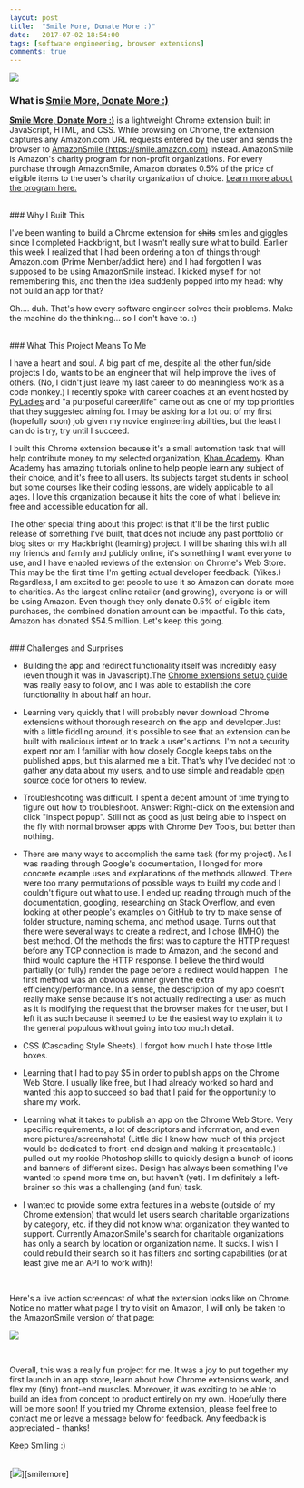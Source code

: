 ```yaml
---
layout: post
title:  "Smile More, Donate More :)"
date:   2017-07-02 18:54:00
tags: [software engineering, browser extensions]
comments: true
---
```



[<img src="https://github.com/jttyeung/smile-more-donate-more/raw/master/smilemore-1400x560.png" class="img-responsive center-block" />][smilemore]
<br>

### What is [Smile More, Donate More :)][smilemore]

**[Smile More, Donate More :)][smilemore]** is a lightweight Chrome extension built in JavaScript, HTML, and CSS. While browsing on Chrome, the extension captures any Amazon.com URL requests entered by the user and sends the browser to [AmazonSmile (https://smile.amazon.com)][smile] instead. AmazonSmile is Amazon's charity program for non-profit organizations. For every purchase through AmazonSmile, Amazon donates 0.5% of the price of eligible items to the user's charity organization of choice. [Learn more about the program here.][smile-program]


<br>
### Why I Built This

I've been wanting to build a Chrome extension for ~~shits~~ smiles and giggles since I completed Hackbright, but I wasn't really sure what to build. Earlier this week I realized that I had been ordering a ton of things through Amazon.com (Prime Member/addict here) and I had forgotten I was supposed to be using AmazonSmile instead. I kicked myself for not remembering this, and then the idea suddenly popped into my head: why not build an app for that?

Oh.... duh. That's how every software engineer solves their problems. Make the machine do the thinking... so I don't have to. :)


<br>
### What This Project Means To Me

I have a heart and soul. A big part of me, despite all the other fun/side projects I do, wants to be an engineer that will help improve the lives of others. (No, I didn't just leave my last career to do meaningless work as a code monkey.) I recently spoke with career coaches at an event hosted by [PyLadies][pyladies] and "a purposeful career/life" came out as one of my top priorities that they suggested aiming for. I may be asking for a lot out of my first (hopefully soon) job given my novice engineering abilities, but the least I can do is try, try until I succeed.

I built this Chrome extension because it's a small automation task that will help contribute money to my selected organization, [Khan Academy][khan]. Khan Academy has amazing tutorials online to help people learn any subject of their choice, and it's free to all users. Its subjects target students in school, but some courses like their coding lessons, are widely applicable to all ages. I love this organization because it hits the core of what I believe in: free and accessible education for all.

The other special thing about this project is that it'll be the first public release of something I've built, that does not include any past portfolio or blog sites or my Hackbright (learning) project. I will be sharing this with all my friends and family and publicly online, it's something I want everyone to use, and I have enabled reviews of the extension on Chrome's Web Store. This may be the first time I'm getting actual developer feedback. (Yikes.) Regardless, I am excited to get people to use it so Amazon can donate more to charities. As the largest online retailer (and growing), everyone is or will be using Amazon. Even though they only donate 0.5% of eligible item purchases, the combined donation amount can be impactful. To this date, Amazon has donated $54.5 million. Let's keep this going.


<br>
### Challenges and Surprises

- Building the app and redirect functionality itself was incredibly easy (even though it was in Javascript).The [Chrome extensions setup guide][chrome setup] was really easy to follow, and I was able to establish the core functionality in about half an hour.

- Learning very quickly that I will probably never download Chrome extensions without thorough research on the app and developer.Just with a little fiddling around, it's possible to see that an extension can be built with malicious intent or to track a user's actions. I'm not a security expert nor am I familiar with how closely Google keeps tabs on the published apps, but this alarmed me a bit. That's why I've decided not to gather any data about my users, and to use simple and readable [open source code][github] for others to review.

- Troubleshooting was difficult. I spent a decent amount of time trying to figure out how to troubleshoot. Answer: Right-click on the extension and click "inspect popup". Still not as good as just being able to inspect on the fly with normal browser apps with Chrome Dev Tools, but better than nothing.

- There are many ways to accomplish the same task (for my project). As I was reading through Google's documentation, I longed for more concrete example uses and explanations of the methods allowed. There were too many permutations of possible ways to build my code and I couldn't figure out what to use. I ended up reading through much of the documentation, googling, researching on Stack Overflow, and even looking at other people's examples on GitHub to try to make sense of folder structure, naming schema, and method usage. Turns out that there were several ways to create a redirect, and I chose (IMHO) the best method. Of the methods the first was to capture the HTTP request before any TCP connection is made to Amazon, and the second and third would capture the HTTP response. I believe the third would partially (or fully) render the page before a redirect would happen. The first method was an obvious winner given the extra efficiency/performance. In a sense, the description of my app doesn't really make sense because it's not actually redirecting a user as much as it is modifying the request that the browser makes for the user, but I left it as such because it seemed to be the easiest way to explain it to the general populous without going into too much detail.

- CSS (Cascading Style Sheets). I forgot how much I hate those little boxes.

- Learning that I had to pay $5 in order to publish apps on the Chrome Web Store. I usually like free, but I had already worked so hard and wanted this app to succeed so bad that I paid for the opportunity to share my work.

- Learning what it takes to publish an app on the Chrome Web Store. Very specific requirements, a lot of descriptors and information, and even more pictures/screenshots! (Little did I know how much of this project would be dedicated to front-end design and making it presentable.) I pulled out my rookie Photoshop skills to quickly design a bunch of icons and banners of different sizes. Design has always been something I've wanted to spend more time on, but haven't (yet). I'm definitely a left-brainer so this was a challenging (and fun) task.

- I wanted to provide some extra features in a website (outside of my Chrome extension) that would let users search charitable organizations by category, etc. if they did not know what organization they wanted to support. Currently AmazonSmile's search for charitable organizations has only a search by location or organization name. It sucks. I wish I could rebuild their search so it has filters and sorting capabilities (or at least give me an API to work with)!

<br>

Here's a live action screencast of what the extension looks like on Chrome. Notice no matter what page I try to visit on Amazon, I will only be taken to the AmazonSmile version of that page:
<br>

[<img src="https://github.com/jttyeung/smile-more-donate-more/raw/master/smilemore-screencast.gif" class="img-responsive center-block" />][smilemore]

<br>

Overall, this was a really fun project for me. It was a joy to put together my first launch in an app store, learn about how Chrome extensions work, and flex my (tiny) front-end muscles. Moreover, it was exciting to be able to build an idea from concept to product entirely on my own. Hopefully there will be more soon! If you tried my Chrome extension, please feel free to contact me or leave a message below for feedback. Any feedback is appreciated - thanks!

Keep Smiling :)

<br>
[<img src="https://github.com/jttyeung/smile-more-donate-more/raw/master/chrome-extension/icons/smilemore128.png" class="img-responsive" />][smilemore]


[smilemore]: https://chrome.google.com/webstore/detail/smile-more-donate-more/lbicnnogjkpfkhokabdopjibhlcejhop?hl=en-US&gl=US
[pyladies]: http://www.pyladies.com/
[smile]: https://smile.amazon.com
[smile-program]: https://smile.amazon.com/gp/chpf/about/ref=smi_se_rspo_laas_aas
[khan]: https://www.khanacademy.org/
[chrome setup]: https://developer.chrome.com/extensions/getstarted
[github]: https://github.com/jttyeung/smile-more-donate-more
